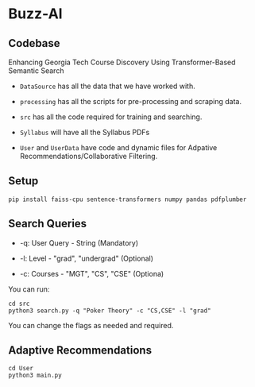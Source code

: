# Buzz-AI

## Codebase

Enhancing Georgia Tech Course Discovery Using Transformer-Based Semantic Search

- `DataSource` has all the data that we have worked with.

- `processing` has all the scripts for pre-processing and scraping data.

- `src` has all the code required for training and searching.

- `Syllabus` will have all the Syllabus PDFs

- `User` and `UserData` have code and dynamic files for Adpative Recommendations/Collaborative Filtering.

## Setup

```
pip install faiss-cpu sentence-transformers numpy pandas pdfplumber
```

## Search Queries

- -q: User Query - String (Mandatory)

- -l: Level - "grad", "undergrad" (Optional)

- -c: Courses - "MGT", "CS", "CSE" (Optiona)

You can run:

```
cd src 
python3 search.py -q "Poker Theory" -c "CS,CSE" -l "grad"
```

You can change the flags as needed and required.

## Adaptive Recommendations

```
cd User 
python3 main.py
```
